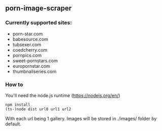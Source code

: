 ## porn-image-scraper

### Currently supported sites:

- porn-star.com
- babesource.com
- tubsexer.com
- coedcherry.com
- pornpics.com
- sweet-pornstars.com
- europornstar.com
- thumbnailseries.com

### How to

You'll need the node.js runtime (https://nodejs.org/en/)

```
npm install
(ts-)node dist url0 url1 url2
```

With each url being 1 gallery.
Images will be stored in ./images/ folder by default.
